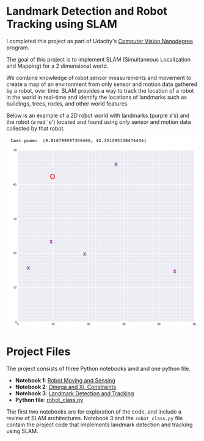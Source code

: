 # Landmark Detection and Robot Tracking using SLAM

I completed this project as part of Udacity's [Computer Vision Nanodegree](https://www.udacity.com/course/computer-vision-nanodegree--nd891) program.

The goal of this project is to implement SLAM (Simultaneous Localization and Mapping) for a 2 dimensional world.

We combine knowledge of robot sensor measurements and movement to create a map of an environment from only sensor and motion data gathered by a robot, over time. SLAM provides a way to track the location of a robot in the world in real-time and identify the locations of landmarks such as buildings, trees, rocks, and other world features.

Below is an example of a 2D robot world with landmarks (purple x's) and the robot (a red 'o') located and found using *only* sensor and motion data collected by that robot. 

![](images/robot_world.png)

# Project Files
The project consists of three Python notebooks amd and one python file.

* **Notebook 1**: [Robot Moving and Sensing](1.%20Robot%20Moving%20and%20Sensing.ipynb)
* **Notebook 2**: [Omega and Xi, Constraints](2.%20Omega%20and%20Xi,%20Constraints.ipynb)
* **Notebook 3**: [Landmark Detection and Tracking](3.%20Landmark%20Detection%20and%20Tracking.ipynb)
* **Python file**: [robot_class.py](robot_class.py)

The first two notebooks are for exploration of the code, and include a review of SLAM architectures.
Notebook 3 and the `robot_class.py` file contain the project code that implements landmark detection and tracking using SLAM.

